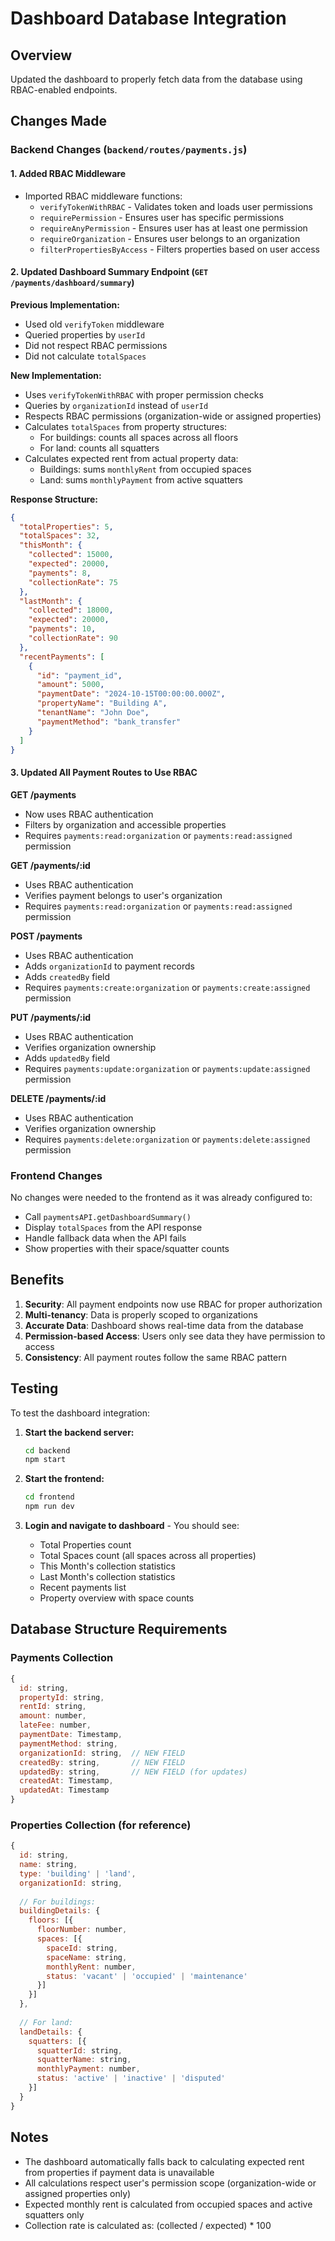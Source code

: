 # Dashboard Database Integration

## Overview
Updated the dashboard to properly fetch data from the database using RBAC-enabled endpoints.

## Changes Made

### Backend Changes (`backend/routes/payments.js`)

#### 1. Added RBAC Middleware
- Imported RBAC middleware functions:
  - `verifyTokenWithRBAC` - Validates token and loads user permissions
  - `requirePermission` - Ensures user has specific permissions
  - `requireAnyPermission` - Ensures user has at least one permission
  - `requireOrganization` - Ensures user belongs to an organization
  - `filterPropertiesByAccess` - Filters properties based on user access

#### 2. Updated Dashboard Summary Endpoint (`GET /payments/dashboard/summary`)

**Previous Implementation:**
- Used old `verifyToken` middleware
- Queried properties by `userId` 
- Did not respect RBAC permissions
- Did not calculate `totalSpaces`

**New Implementation:**
- Uses `verifyTokenWithRBAC` with proper permission checks
- Queries by `organizationId` instead of `userId`
- Respects RBAC permissions (organization-wide or assigned properties)
- Calculates `totalSpaces` from property structures:
  - For buildings: counts all spaces across all floors
  - For land: counts all squatters
- Calculates expected rent from actual property data:
  - Buildings: sums `monthlyRent` from occupied spaces
  - Land: sums `monthlyPayment` from active squatters

**Response Structure:**
```json
{
  "totalProperties": 5,
  "totalSpaces": 32,
  "thisMonth": {
    "collected": 15000,
    "expected": 20000,
    "payments": 8,
    "collectionRate": 75
  },
  "lastMonth": {
    "collected": 18000,
    "expected": 20000,
    "payments": 10,
    "collectionRate": 90
  },
  "recentPayments": [
    {
      "id": "payment_id",
      "amount": 5000,
      "paymentDate": "2024-10-15T00:00:00.000Z",
      "propertyName": "Building A",
      "tenantName": "John Doe",
      "paymentMethod": "bank_transfer"
    }
  ]
}
```

#### 3. Updated All Payment Routes to Use RBAC

**GET /payments**
- Now uses RBAC authentication
- Filters by organization and accessible properties
- Requires `payments:read:organization` or `payments:read:assigned` permission

**GET /payments/:id**
- Uses RBAC authentication
- Verifies payment belongs to user's organization
- Requires `payments:read:organization` or `payments:read:assigned` permission

**POST /payments**
- Uses RBAC authentication
- Adds `organizationId` to payment records
- Adds `createdBy` field
- Requires `payments:create:organization` or `payments:create:assigned` permission

**PUT /payments/:id**
- Uses RBAC authentication
- Verifies organization ownership
- Adds `updatedBy` field
- Requires `payments:update:organization` or `payments:update:assigned` permission

**DELETE /payments/:id**
- Uses RBAC authentication
- Verifies organization ownership
- Requires `payments:delete:organization` or `payments:delete:assigned` permission

### Frontend Changes
No changes were needed to the frontend as it was already configured to:
- Call `paymentsAPI.getDashboardSummary()` 
- Display `totalSpaces` from the API response
- Handle fallback data when the API fails
- Show properties with their space/squatter counts

## Benefits

1. **Security**: All payment endpoints now use RBAC for proper authorization
2. **Multi-tenancy**: Data is properly scoped to organizations
3. **Accurate Data**: Dashboard shows real-time data from the database
4. **Permission-based Access**: Users only see data they have permission to access
5. **Consistency**: All payment routes follow the same RBAC pattern

## Testing

To test the dashboard integration:

1. **Start the backend server:**
   ```bash
   cd backend
   npm start
   ```

2. **Start the frontend:**
   ```bash
   cd frontend
   npm run dev
   ```

3. **Login and navigate to dashboard** - You should see:
   - Total Properties count
   - Total Spaces count (all spaces across all properties)
   - This Month's collection statistics
   - Last Month's collection statistics
   - Recent payments list
   - Property overview with space counts

## Database Structure Requirements

### Payments Collection
```javascript
{
  id: string,
  propertyId: string,
  rentId: string,
  amount: number,
  lateFee: number,
  paymentDate: Timestamp,
  paymentMethod: string,
  organizationId: string,  // NEW FIELD
  createdBy: string,       // NEW FIELD
  updatedBy: string,       // NEW FIELD (for updates)
  createdAt: Timestamp,
  updatedAt: Timestamp
}
```

### Properties Collection (for reference)
```javascript
{
  id: string,
  name: string,
  type: 'building' | 'land',
  organizationId: string,
  
  // For buildings:
  buildingDetails: {
    floors: [{
      floorNumber: number,
      spaces: [{
        spaceId: string,
        spaceName: string,
        monthlyRent: number,
        status: 'vacant' | 'occupied' | 'maintenance'
      }]
    }]
  },
  
  // For land:
  landDetails: {
    squatters: [{
      squatterId: string,
      squatterName: string,
      monthlyPayment: number,
      status: 'active' | 'inactive' | 'disputed'
    }]
  }
}
```

## Notes

- The dashboard automatically falls back to calculating expected rent from properties if payment data is unavailable
- All calculations respect user's permission scope (organization-wide or assigned properties only)
- Expected monthly rent is calculated from occupied spaces and active squatters only
- Collection rate is calculated as: (collected / expected) * 100

